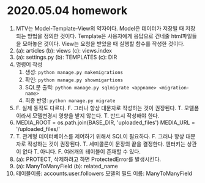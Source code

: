 # 2020.05.04 homework

1. MTV는 Model-Template-View의 약자이다.
   Model은 데이터가 저장될 때 저장되는 방법을 정의한 것이다.
   Template은 사용자에게 응답으로 건네줄 html파일들을 모아놓은 것이다.
   View는 요청을 받았을 때 실행할 함수를 작성한 것이다.
2. (a): articles
   (b): views
   (c): views.index
3. (a): settings.py
   (b): TEMPLATES
   (c): DIR
4. 명령어 작성
   1. 생성: `python manage.py makemigrations`
   2. 확인:  `python manage.py showmigartions`
   3. SQL문 출력: `python manage.py sqlmigrate <appname> <migration-name>`
   4. 최종 반영: `python manage.py migrate`
5. F. 실제 동작도 다르다.
   F. 그러나 항상 대문자로 작성하는 것이 권장된다.
   T. 모델폼이라서 모델변경시 영향을 받지 않는다.
   T. 반드시 작성해야 한다.
6. MEDIA_ROOT = os.path.join(BASE_DIR, 'uploaded_files')
   MEDIA_URL = '/uploaded_files/'
7. T. 관계형 데이터베이스를 제어하기 위해서 SQL이 필요하다.
   F. 그러나 항상 대문자로 작성하는 것이 권장된다.
   T. 세미콜론이 문장의 끝을 결정한다. 엔터키는 상관이 없다
   T. 아니다.
   F. 여러개의 테이블이 존재할 수 있다.
8. (a): PROTECT, 삭제하려고 하면 ProtectedError를 발생시킨다.
9. (a): ManyToManyField
   (b): related_name
10. 테이블이름: accounts.user.followers
    모델의 필드 이름: ManyToManyField

